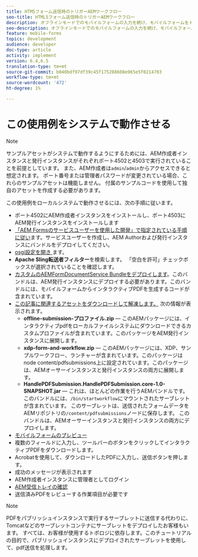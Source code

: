 ```yaml
---
title: HTM5フォーム送信時のトリガーAEMワークフロー
seo-title: HTML5フォーム送信時のトリガーAEMワークフロー
description: オフラインモードでのモバイルフォームの入力を続け、モバイルフォームをトリガーAEMワークフローに送信する
seo-description: オフラインモードでのモバイルフォームの入力を続け、モバイルフォームをトリガーAEMワークフローに送信する
feature: mobile-forms
topics: development
audience: developer
doc-type: article
activity: implement
version: 6.4,6.5
translation-type: tm+mt
source-git-commit: b040bdf97df39c45f175288608e965e5f0214703
workflow-type: tm+mt
source-wordcount: '472'
ht-degree: 1%

---
```



# この使用例をシステムで動作させる

>[!NOTE]
>
>サンプルアセットがシステムで動作するようにするためには、AEM作成者インスタンスと発行インスタンスがそれぞれポート4502と4503で実行されていることを前提としています。 また、AEM作成者は`admin`/`admin`からアクセスできると想定されます。 ポート番号または管理者パスワードが変更されている場合、これらのサンプルアセットは機能しません。 付属のサンプルコードを使用して独自のアセットを作成する必要があります。

この使用例をローカルシステムで動作させるには、次の手順に従います。

* ポート4502にAEM作成者インスタンスをインストールし、ポート4503にAEM発行インスタンスをインストールします
* [「AEM Formsのサービスユーザーを使用した開発」で指定されている手順に従い](https://docs.adobe.com/content/help/en/experience-manager-learn/forms/adaptive-forms/service-user-tutorial-develop.html)ます。サービスユーザーを作成し、AEM Authorおよび発行インスタンスにバンドルをデプロイしてください。
* [osgi設定を開き ](http://localhost:4503/system/console/configMgr)ます。
* **Apache Sling転送者フィルター**&#x200B;を検索します。 「空白を許可」チェックボックスが選択されていることを確認します。
* [カスタムのAEMFormDocumentService Bundleをデプロイします](/help/forms/assets/common-osgi-bundles/AEMFormsDocumentServices.core-1.0-SNAPSHOT.jar)。このバンドルは、AEM発行インスタンスにデプロイする必要があります。このバンドルには、モバイルフォームからインタラクティブPDFを生成するコードが含まれています。
* [この記事に関連するアセットをダウンロードして解凍します。](assets/offline-pdf-submission-assets.zip) 次の情報が表示されます。
   * **offline-submission-プロファイル.zip**  — このAEMパッケージには、インタラクティブpdfをローカルファイルシステムにダウンロードできるカスタムプロファイルが含まれています。このパッケージをAEM発行インスタンスに展開します。
   * **xdp-form-and-workflow.zip**  — このAEMパッケージには、XDP、サンプルワークフロー、ランチャーが含まれています。このパッケージはnode content/pdfsubmissions上に設定されています。このパッケージは、AEMオーサーインスタンスと発行インスタンスの両方に展開します。
   * **HandlePDFSubmission.HandlePDFSubmission.core-1.0-SNAPSHOT.jar**  — これは、ほとんどの作業を行うAEMバンドルです。このバンドルには、`/bin/startworkflow`にマウントされたサーブレットが含まれています。 このサーブレットは、送信されたフォームデータをAEMリポジトリの`/content/pdfsubmissions`ノードに保存します。 このバンドルは、AEMオーサーインスタンスと発行インスタンスの両方にデプロイします。
* [モバイルフォームのプレビュー](http://localhost:4503/content/dam/formsanddocuments/testsubmision.xdp/jcr:content)
* 複数のフィールドに入力し、ツールバーのボタンをクリックしてインタラクティブPDFをダウンロードします。
* Acrobatを使用して、ダウンロードしたPDFに入力し、送信ボタンを押します。
* 成功のメッセージが表示されます
* AEM作成者インスタンスに管理者としてログイン
* [AEM受信トレイの確認](http://localhost:4502/aem/inbox)
* 送信済みPDFをレビューする作業項目が必要です

>[!NOTE]
>
>PDFをパブリッシュインスタンスで実行するサーブレットに送信する代わりに、Tomcatなどのサーブレットコンテナにサーブレットをデプロイしたお客様もいます。 すべては、お客様が使用するトポロジに依存します。このチュートリアルの目的で、パブリッシュインスタンスにデプロイされたサーブレットを使用して、pdf送信を処理します。

